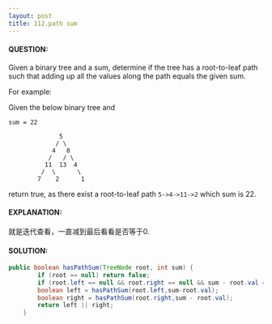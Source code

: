 ```yaml
---
layout: post
title: 112.path sum
---
```


#### QUESTION:

Given a binary tree and a sum, determine if the tree has a root-to-leaf path such that adding up all the values along the path equals the given sum.

For example:

Given the below binary tree and 

```
sum = 22
```

```
              5
             / \
            4   8
           /   / \
          11  13  4
         /  \      \
        7    2      1
```

return true, as there exist a root-to-leaf path `5->4->11->2` which sum is 22.

#### EXPLANATION:

就是迭代查看，一直减到最后看看是否等于0.

#### SOLUTION:

```java
public boolean hasPathSum(TreeNode root, int sum) {
        if (root == null) return false;
        if (root.left == null && root.right == null && sum - root.val == 0) return true;
        boolean left = hasPathSum(root.left,sum-root.val);
        boolean right = hasPathSum(root.right,sum - root.val);
        return left || right;
    }
```



